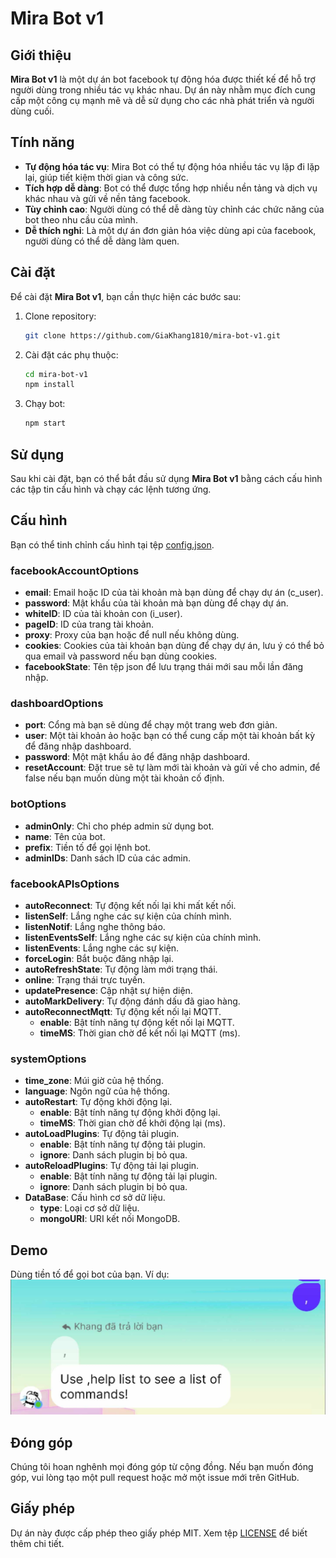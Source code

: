 # Mira Bot v1

## Giới thiệu

**Mira Bot v1** là một dự án bot facebook tự động hóa được thiết kế để hỗ trợ người dùng trong nhiều tác vụ khác nhau. Dự án này nhằm mục đích cung cấp một công cụ mạnh mẽ và dễ sử dụng cho các nhà phát triển và người dùng cuối.

## Tính năng

- **Tự động hóa tác vụ**: Mira Bot có thể tự động hóa nhiều tác vụ lặp đi lặp lại, giúp tiết kiệm thời gian và công sức.
- **Tích hợp dễ dàng**: Bot có thể được tổng hợp nhiều nền tảng và dịch vụ khác nhau và gửi về nền tảng facebook.
- **Tùy chỉnh cao**: Người dùng có thể dễ dàng tùy chỉnh các chức năng của bot theo nhu cầu của mình.
- **Dễ thích nghi**: Là một dự án đơn giản hóa việc dùng api của facebook, người dùng có thể dễ dàng làm quen.

## Cài đặt

Để cài đặt **Mira Bot v1**, bạn cần thực hiện các bước sau:

1. Clone repository:
    ```bash
    git clone https://github.com/GiaKhang1810/mira-bot-v1.git
    ```
2. Cài đặt các phụ thuộc:
    ```bash
    cd mira-bot-v1
    npm install
    ```
3. Chạy bot:
    ```bash
    npm start
    ```

## Sử dụng

Sau khi cài đặt, bạn có thể bắt đầu sử dụng **Mira Bot v1** bằng cách cấu hình các tập tin cấu hình và chạy các lệnh tương ứng.

## Cấu hình

Bạn có thể tinh chỉnh cấu hình tại tệp [config.json](config.json).

### facebookAccountOptions

- **email**: Email hoặc ID của tài khoản mà bạn dùng để chạy dự án (c_user).
- **password**: Mật khẩu của tài khoản mà bạn dùng để chạy dự án.
- **whiteID**: ID của tài khoản con (i_user).
- **pageID**: ID của trang tài khoản.
- **proxy**: Proxy của bạn hoặc để null nếu không dùng.
- **cookies**: Cookies của tài khoản bạn dùng để chạy dự án, lưu ý có thể bỏ qua email và password nếu bạn dùng cookies.
- **facebookState**: Tên tệp json để lưu trạng thái mới sau mỗi lần đăng nhập.

### dashboardOptions

- **port**: Cổng mà bạn sẽ dùng để chạy một trang web đơn giản.
- **user**: Một tài khoản ảo hoặc bạn có thể cung cấp một tài khoản bất kỳ để đăng nhập dashboard.
- **password**: Một mật khẩu ảo để đăng nhập dashboard.
- **resetAccount**: Đặt true sẽ tự làm mới tài khoản và gửi về cho admin, để false nếu bạn muốn dùng một tài khoản cố định.

### botOptions

- **adminOnly**: Chỉ cho phép admin sử dụng bot.
- **name**: Tên của bot.
- **prefix**: Tiền tố để gọi lệnh bot.
- **adminIDs**: Danh sách ID của các admin.

### facebookAPIsOptions

- **autoReconnect**: Tự động kết nối lại khi mất kết nối.
- **listenSelf**: Lắng nghe các sự kiện của chính mình.
- **listenNotif**: Lắng nghe thông báo.
- **listenEventsSelf**: Lắng nghe các sự kiện của chính mình.
- **listenEvents**: Lắng nghe các sự kiện.
- **forceLogin**: Bắt buộc đăng nhập lại.
- **autoRefreshState**: Tự động làm mới trạng thái.
- **online**: Trạng thái trực tuyến.
- **updatePresence**: Cập nhật sự hiện diện.
- **autoMarkDelivery**: Tự động đánh dấu đã giao hàng.
- **autoReconnectMqtt**: Tự động kết nối lại MQTT.
  - **enable**: Bật tính năng tự động kết nối lại MQTT.
  - **timeMS**: Thời gian chờ để kết nối lại MQTT (ms).

### systemOptions

- **time_zone**: Múi giờ của hệ thống.
- **language**: Ngôn ngữ của hệ thống.
- **autoRestart**: Tự động khởi động lại.
  - **enable**: Bật tính năng tự động khởi động lại.
  - **timeMS**: Thời gian chờ để khởi động lại (ms).
- **autoLoadPlugins**: Tự động tải plugin.
  - **enable**: Bật tính năng tự động tải plugin.
  - **ignore**: Danh sách plugin bị bỏ qua.
- **autoReloadPlugins**: Tự động tải lại plugin.
  - **enable**: Bật tính năng tự động tải lại plugin.
  - **ignore**: Danh sách plugin bị bỏ qua.
- **DataBase**: Cấu hình cơ sở dữ liệu.
  - **type**: Loại cơ sở dữ liệu.
  - **mongoURI**: URI kết nối MongoDB.

## Demo

Dùng tiền tố để gọi bot của bạn. Ví dụ:<br>
![demo](https://raw.githubusercontent.com/DuongJs/baitapscratchrik/refs/heads/main/462639488_1192945671797249_2821391384853884519_n.jpg)

## Đóng góp

Chúng tôi hoan nghênh mọi đóng góp từ cộng đồng. Nếu bạn muốn đóng góp, vui lòng tạo một pull request hoặc mở một issue mới trên GitHub.

## Giấy phép

Dự án này được cấp phép theo giấy phép MIT. Xem tệp [LICENSE](LICENSE) để biết thêm chi tiết.

